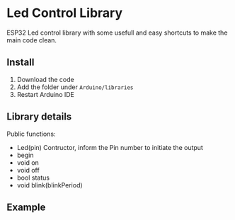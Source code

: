 # Led Control Library

ESP32 Led control library with some usefull and easy shortcuts to make the main code clean.

## Install

1. Download the code
2. Add the folder under `Arduino/libraries`
3. Restart Arduino IDE

## Library details

Public functions:

- Led(pin)
    Contructor, inform the Pin number to initiate the output
- begin
- void on
- void off
- bool status
- void blink(blinkPeriod)

## Example
